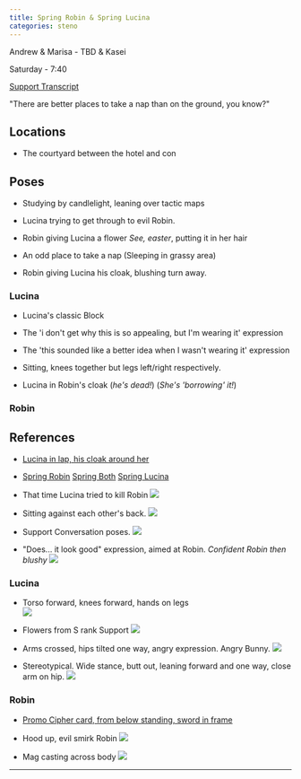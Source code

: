 ```yaml
---
title: Spring Robin & Spring Lucina
categories: steno
---
```


Andrew & Marisa - TBD & Kasei

Saturday - 7:40

[Support Transcript](http://fireemblem.wikia.com/wiki/Lucina/Supports#With_Male_Avatar)

"There are better places to take a nap than on the ground, you know?"

## Locations

* The courtyard between the hotel and con

## Poses

* Studying by candlelight, leaning over tactic maps

* Lucina trying to get through to evil Robin. 

* Robin giving Lucina a flower *See, easter*, putting it in her hair

* An odd place to take a nap (Sleeping in grassy area)

* Robin giving Lucina his cloak, blushing turn away.

### Lucina

* Lucina's classic Block

* The 'i don't get why this is so appealing, but I'm wearing it' expression

* The 'this sounded like a better idea when I wasn't wearing it' expression

* Sitting, knees together but legs left/right respectively. 

* Lucina in Robin's cloak (*he's dead!*) (*She's 'borrowing' it!*)

### Robin


## References

* [Lucina in lap, his cloak around her](https://safebooru.org//images/2143/9184f7e4488f06ca5b4d3af948400d4dcdb87338.jpg?2234139)

* [Spring Robin](http://i.imgur.com/yUJ0mMk.png) [Spring Both](https://68.media.tumblr.com/0900272c86e82b68c6f8950267e67fa9/tumblr_ooiqiidWsb1tmkirvo1_500.png) [Spring Lucina](https://www.dropbox.com/s/pe3evhcofh396ir/Mobile%20-%20Fire%20Emblem%20Heroes%20-%20Lucina%20Spring%20Festival.png?raw=1)

* That time Lucina tried to kill Robin ![](https://safebooru.org//images/2144/46a11d58667b1f54d0a5117da627de75f0c506cd.jpg?2234570)

* Sitting against each other's back. ![](https://safebooru.org//images/2143/731989193655be09f788c9c32fd045be427d12cc.jpg?2234203)

* Support Conversation poses. ![](https://i.ytimg.com/vi/PpcOx7vYWD4/maxresdefault.jpg)

* "Does... it look good" expression, aimed at Robin. *Confident Robin then blushy* ![](http://e-shuushuu.net/images/2010-08-05-311034.jpeg)

### Lucina

* Torso forward, knees forward, hands on legs <br/> ![](http://e-shuushuu.net/images/2015-06-01-739840.jpeg)

* Flowers from S rank Support ![](https://vignette4.wikia.nocookie.net/fireemblem/images/d/dd/Lucina_confession_artbook.png/revision/latest?cb=20160817194930)

* Arms crossed, hips tilted one way, angry expression. Angry Bunny.  ![](http://e-shuushuu.net/images/2010-12-05-350695.jpeg)

* Stereotypical. Wide stance, butt out, leaning forward and one way, close arm on hip.  ![](http://e-shuushuu.net/images/2007-06-09-58440.jpeg)

### Robin

* [Promo Cipher card, from below standing, sword in frame](https://serenesforest.net/wiki/images/thumb/5/5d/P01-015.jpg/232px-P01-015.jpg)

* Hood up, evil smirk Robin ![](https://safebooru.org//images/2133/c3f9e8901a24087748d574fbe8ccf6653e400ae3.png?2223623)

* Mag casting across body ![](https://safebooru.org//samples/2133/sample_34f9a9247012880593215b854bd1fe9cb30453c6.png?2223598)

---